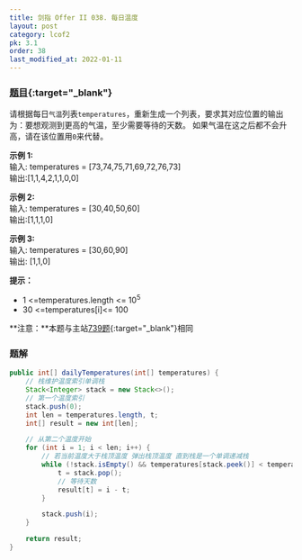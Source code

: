 ```yaml
---
title: 剑指 Offer II 038. 每日温度
layout: post
category: lcof2
pk: 3.1
order: 38
last_modified_at: 2022-01-11
---
```


### [题目](https://leetcode.cn/problems/iIQa4I/){:target="_blank"}

请根据每日`气温`列表`temperatures`，重新生成一个列表，要求其对应位置的输出为：要想观测到更高的气温，至少需要等待的天数。
如果气温在这之后都不会升高，请在该位置用`0`来代替。

**示例 1:**  
输入: temperatures = [73,74,75,71,69,72,76,73]  
输出:[1,1,4,2,1,1,0,0]

**示例 2:**  
输入: temperatures = [30,40,50,60]  
输出:[1,1,1,0]

**示例 3:**  
输入: temperatures = [30,60,90]  
输出: [1,1,0]

**提示：**
- 1 <=temperatures.length <= 10<sup>5</sup>
- 30 <=temperatures[i]<= 100

**注意：**本题与主站[739题](https://leetcode.cn/problems/daily-temperatures/){:target="_blank"}相同

### 题解

```java
public int[] dailyTemperatures(int[] temperatures) {
    // 栈维护温度索引单调栈
    Stack<Integer> stack = new Stack<>();
    // 第一个温度索引
    stack.push(0);
    int len = temperatures.length, t;
    int[] result = new int[len];

    // 从第二个温度开始
    for (int i = 1; i < len; i++) {
        // 若当前温度大于栈顶温度 弹出栈顶温度 直到栈是一个单调递减栈
        while (!stack.isEmpty() && temperatures[stack.peek()] < temperatures[i]) {
            t = stack.pop();
            // 等待天数
            result[t] = i - t;
        }

        stack.push(i);
    }

    return result;
}
```